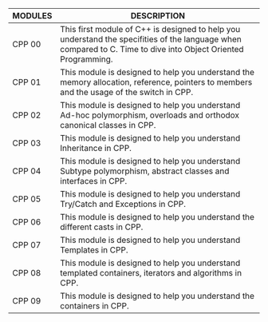 | MODULES | DESCRIPTION |
| --- | --- |
| CPP 00 | This first module of C++ is designed to help you understand the specifities of the language when compared to C. Time to dive into Object Oriented Programming. |
| CPP 01 | This module is designed to help you understand the memory allocation, reference, pointers to members and the usage of the switch in CPP. |
| CPP 02 | This module is designed to help you understand Ad-hoc polymorphism, overloads and orthodox canonical classes in CPP. |
| CPP 03 | This module is designed to help you understand Inheritance in CPP. |
| CPP 04 | This module is designed to help you understand Subtype polymorphism, abstract classes and interfaces in CPP. |
| CPP 05 | This module is designed to help you understand Try/Catch and Exceptions in CPP. |
| CPP 06 | This module is designed to help you understand the different casts in CPP. |
| CPP 07 | This module is designed to help you understand Templates in CPP. |
| CPP 08 | This module is designed to help you understand templated containers, iterators and algorithms in CPP. |
| CPP 09 | This module is designed to help you understand the containers in CPP. |
